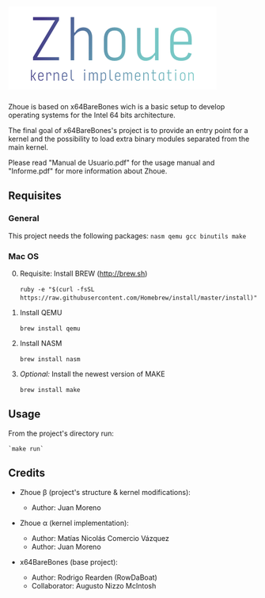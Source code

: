 # ![Zhoue Logo](/Docs/logo.png)

Zhoue is based on x64BareBones wich is a basic setup to develop operating systems for the Intel 64 bits architecture.

The final goal of x64BareBones's project is to provide an entry point for a kernel and the possibility to load extra binary modules separated from the main kernel.

Please read "Manual de Usuario.pdf" for the usage manual and "Informe.pdf" for more information about Zhoue.

## Requisites

### General

This project needs the following packages: `nasm qemu gcc binutils make`

### Mac OS

0) Requisite: Install BREW (http://brew.sh)

	`ruby -e "$(curl -fsSL https://raw.githubusercontent.com/Homebrew/install/master/install)"`

1) Install QEMU

	`brew install qemu`

2) Install NASM

	`brew install nasm`

3) *Optional:* Install the newest version of MAKE

	`brew install make`

## Usage

From the project's directory run:

	`make run`

## Credits

- Zhoue β (project's structure & kernel modifications): 
	- Author: Juan Moreno

- Zhoue α (kernel implementation): 
	- Author: Matías Nicolás Comercio Vázquez 
	- Author: Juan Moreno

- x64BareBones (base project): 
	- Author: Rodrigo Rearden (RowDaBoat) 
	- Collaborator: Augusto Nizzo McIntosh
